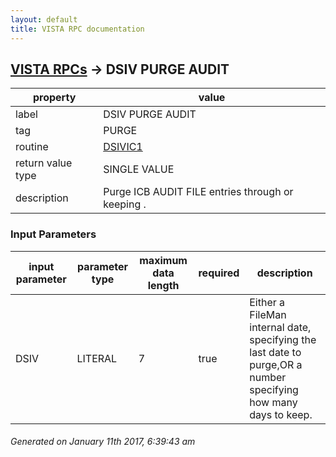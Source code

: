 ```yaml
---
layout: default
title: VISTA RPC documentation
---
```




## [VISTA RPCs](TableOfContent.md) &#8594; DSIV PURGE AUDIT 

 property | value 
--- | --- 
 label | DSIV PURGE AUDIT
 tag | PURGE
 routine | [DSIVIC1](http://code.osehra.org/dox/Routine_DSIVIC1_source.html)
 return value type | SINGLE VALUE
 description | Purge ICB AUDIT FILE entries through <date> or keeping <days>.

### Input Parameters

| input parameter | parameter type | maximum data length | required | description | 
| --- | --- | --- | --- | --- | 
| DSIV | LITERAL | 7 | true | Either a FileMan internal date, specifying the last date to purge,OR a number specifying how many days to keep. | 




 ###### Generated on January 11th 2017, 6:39:43 am